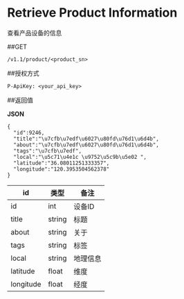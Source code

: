 # Retrieve Product Information

查看产品设备的信息

##GET

    /v1.1/product/<product_sn>
##授权方式

    P-ApiKey: <your_api_key>
##返回值

**JSON**

    {
      "id":9246,
      "title":"\u7cfb\u7edf\u6027\u80fd\u76d1\u6d4b",
      "about":"\u7cfb\u7edf\u6027\u80fd\u76d1\u6d4b",
      "tags":"\u7cfb\u7edf",
      "local":"\u5c71\u4e1c \u9752\u5c9b\u5e02 ",
      "latitude":"36.08011251333357",
      "longitude":"120.3953504562378"
    }

|id	| 类型|	 备注|
|--|--|--|
|id	| int|	 设备ID |
|title	| string|	 标题|
|about	| string|	 关于|
|tags	| string|	 标签|
|local	| string|	 地理信息|
|latitude|	 float	| 维度|
|longitude	| float	| 经度|

